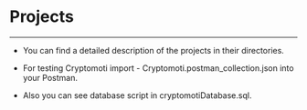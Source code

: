 # Projects

---

- You can find a detailed description of the projects in their directories.

- For testing Cryptomoti import - Cryptomoti.postman_collection.json into your Postman.

- Also you can see database script in cryptomotiDatabase.sql.
